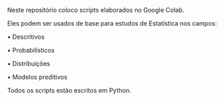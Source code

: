 Neste repositório coloco scripts elaborados no Google Colab.

Eles podem ser usados de base para estudos de Estatística nos campos:

•	Descritivos 

•	Probabilísticos 

•	Distribuições 

•	Modelos preditivos 

Todos os scripts estão escritos em Python.
